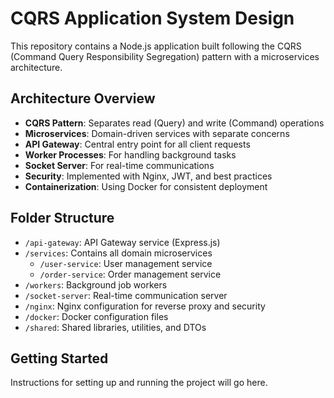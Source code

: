 # CQRS Application System Design

This repository contains a Node.js application built following the CQRS (Command Query Responsibility Segregation) pattern with a microservices architecture.

## Architecture Overview

- **CQRS Pattern**: Separates read (Query) and write (Command) operations
- **Microservices**: Domain-driven services with separate concerns
- **API Gateway**: Central entry point for all client requests
- **Worker Processes**: For handling background tasks
- **Socket Server**: For real-time communications
- **Security**: Implemented with Nginx, JWT, and best practices
- **Containerization**: Using Docker for consistent deployment

## Folder Structure

- `/api-gateway`: API Gateway service (Express.js)
- `/services`: Contains all domain microservices
  - `/user-service`: User management service
  - `/order-service`: Order management service
- `/workers`: Background job workers
- `/socket-server`: Real-time communication server
- `/nginx`: Nginx configuration for reverse proxy and security
- `/docker`: Docker configuration files
- `/shared`: Shared libraries, utilities, and DTOs

## Getting Started

Instructions for setting up and running the project will go here.
